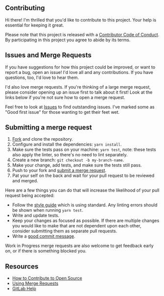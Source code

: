 ## Contributing

[fork]: https://gitlab.com/idahogurl/vs-code-prettier-eslint/-/forks/new
[mr]: https://gitlab.com/idahogurl/vs-code-prettier-eslint/-/merge_requests/new
[style]: https://github.com/airbnb/javascript
[code-of-conduct]: CODE_OF_CONDUCT.md

Hi there! I'm thrilled that you'd like to contribute to this project. Your help is essential for keeping it great.

Please note that this project is released with a [Contributor Code of Conduct][code-of-conduct]. By participating in this project you agree to abide by its terms.

## Issues and Merge Requests

If you have suggestions for how this project could be improved, or want to report a bug, open an issue! I'd love all and any contributions. 
If you have questions, too, I'd love to hear them.

I'd also love merge requests. If you're thinking of a large merge request, please consider opening up an issue first to talk about it first! 
Look at the links below if you're not sure how to open a merge request.

Feel free to look at [Issues](https://gitlab.com/idahogurl/vs-code-prettier-eslint/-/issues) to find outstanding issues. 
I've marked some as "Good first issue" for those wanting to get their feet wet.

## Submitting a merge request

1. [Fork][fork] and clone the repository.
1. Configure and install the dependencies: `yarn install`.
1. Make sure the tests pass on your machine: `yarn test`, note: these tests also apply the linter, so there's no need to lint separately.
1. Create a new branch: `git checkout -b my-branch-name`.
1. Make your change, add tests, and make sure the tests still pass.
1. Push to your fork and [submit a merge request][mr].
1. Pat your self on the back and wait for your pull request to be reviewed and merged.

Here are a few things you can do that will increase the likelihood of your pull request being accepted:

- Follow the [style guide][style] which is using standard. Any linting errors should be shown when running `yarn test`.
- Write and update tests.
- Keep your changes as focused as possible. If there are multiple changes you would like to make that are not dependent upon each other, consider submitting them as separate pull requests.
- Write a [good commit message](http://tbaggery.com/2008/04/19/a-note-about-git-commit-messages.html).

Work in Progress merge requests are also welcome to get feedback early on, or if there is something blocked you.

## Resources

- [How to Contribute to Open Source](https://opensource.guide/how-to-contribute/)
- [Using Merge Requests](https://docs.gitlab.com/ee/user/project/merge_requests/getting_started.html)
- [GitLab Help](https://about.gitlab.com/get-help/)